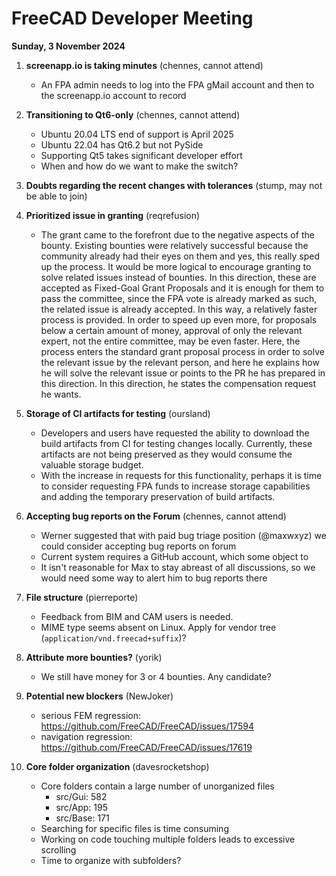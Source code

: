 # FreeCAD Developer Meeting

**Sunday, 3 November 2024**

1. **screenapp.io is taking minutes** (chennes, cannot attend)
   - An FPA admin needs to log into the FPA gMail account and then to the screenapp.io account to record
    
2. **Transitioning to Qt6-only** (chennes, cannot attend)
   - Ubuntu 20.04 LTS end of support is April 2025
   - Ubuntu 22.04 has Qt6.2 but not PySide
   - Supporting Qt5 takes significant developer effort
   - When and how do we want to make the switch?
  
3. **Doubts regarding the recent changes with tolerances** (stump, may not be able to join)

4. **Prioritized issue in granting** (reqrefusion)

   - The grant came to the forefront due to the negative aspects of the bounty. Existing bounties were relatively successful because the community already had their eyes on them and yes, this really sped up the process. It would be more logical to encourage granting to solve related issues instead of bounties. In this direction, these are accepted as Fixed-Goal Grant Proposals and it is enough for them to pass the committee, since the FPA vote is already marked as such, the related issue is already accepted. In this way, a relatively faster process is provided. In order to speed up even more, for proposals below a certain amount of money, approval of only the relevant expert, not the entire committee, may be even faster. Here, the process enters the standard grant proposal process in order to solve the relevant issue by the relevant person, and here he explains how he will solve the relevant issue or points to the PR he has prepared in this direction. In this direction, he states the compensation request he wants.

5. **Storage of CI artifacts for testing** (oursland)
   - Developers and users have requested the ability to download the build artifacts from CI for testing changes locally.  Currently, these artifacts are not being preserved as they would consume the valuable storage budget.
   - With the increase in requests for this functionality, perhaps it is time to consider requesting FPA funds to increase storage capabilities and adding the temporary preservation of build artifacts.

6. **Accepting bug reports on the Forum** (chennes, cannot attend)
   - Werner suggested that with paid bug triage position (@maxwxyz) we could consider accepting bug reports on forum
   - Current system requires a GitHub account, which some object to
   - It isn't reasonable for Max to stay abreast of all discussions, so we would need some way to alert him to bug reports there

7. **File structure** (pierreporte)
   - Feedback from BIM and CAM users is needed.
   - MIME type seems absent on Linux. Apply for vendor tree (`application/vnd.freecad+suffix`)?
  
8. **Attribute more bounties?** (yorik)
   - We still have money for 3 or 4 bounties. Any candidate?

9. **Potential new blockers** (NewJoker)
    - serious FEM regression: https://github.com/FreeCAD/FreeCAD/issues/17594
    - navigation regression: https://github.com/FreeCAD/FreeCAD/issues/17619

10. **Core folder organization** (davesrocketshop)
    - Core folders contain a large number of unorganized files
       - src/Gui: 582
       - src/App: 195
       - src/Base: 171
    - Searching for specific files is time consuming
    - Working on code touching multiple folders leads to excessive scrolling
    - Time to organize with subfolders?
